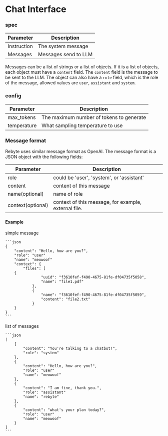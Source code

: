 # Chat Interface

### spec
| Parameter   | Description                              |
|-------------|------------------------------------------|
| Instruction | The system message                       |
| Messages    | Messages send to LLM                     |

Messages can be a list of strings or a list of objects. If it is a list of objects, each object must have a `content` field. The `content` field is the message to be sent to the LLM. The object can also have a `role` field, which is the role of the message, allowed values are `user`, `assistant` and `system`.

### config

| Parameter   | Description                              |
|-------------|------------------------------------------|
| max_tokens  | The maximum number of tokens to generate |
| temperature | What sampling temperature to use         |

### Message format
Rebyte uses similar message format as OpenAI. The message format is a JSON object with the following fields:

| Parameter         | Description                                          |
|-------------------|------------------------------------------------------|
| role              | could be 'user', 'system', or 'assistant'            |
| content           | content of this message                              |
| name(optional)    | name of role                                         |
| context(optional) | context of this message, for example, external file. |


#### Example

simple message

    ```json
    {
        "content": "Hello, how are you?",
        "role": "user"
        "name": "meowoof"
        "context": {
            "files": [
        {
                    "uuid": "f3610fef-f490-4675-81fe-df04735f5058",
                    "name": "file1.pdf"
                },
                {
                    "name": "f3610fef-f490-4675-81fe-df04735f5059",
                    "content": "file2.txt"
                }   
        }
    }
    ```

list of messages

    ```json
    [
        {
            "content": "You're talking to a chatbot!",
            "role": "system"
        },
        {
            "content": "Hello, how are you?",
            "role": "user"
            "name": "meowoof"
        },
        {
            "content": "I am fine, thank you.",
            "role": "assistant"
            "name": "rebyte"
        },
        {
            "content": "what's your plan today?",
            "role": "user"
            "name": "meowoof"
        }
    ]
    ```


